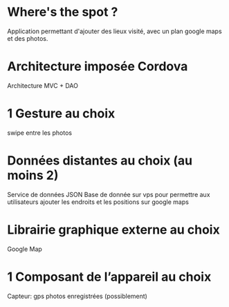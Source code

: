 # Where's the spot ?
Application permettant d'ajouter des lieux visité, avec un plan google maps et des photos.
# Architecture imposée Cordova
Architecture MVC + DAO 
# 1 Gesture au choix 
swipe entre les photos
# Données distantes au choix (au moins 2)
Service de données JSON
Base de donnée sur vps pour permettre aux utilisateurs ajouter les endroits et les positions sur google maps
# Librairie graphique externe au choix 
Google Map
# 1 Composant de l’appareil au choix
Capteur: gps
photos enregistrées (possiblement)
